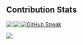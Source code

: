 
## Contribution Stats

<a href="https://github.com/aseelert/aseelert/blob/main/README.md">
  <img align="left" src="https://github-readme-stats.vercel.app/api?username=asselert&show_icons=true&count_private=true" /></a>

<a href="https://github.com/aseelert/aseelert/blob/main/README.md">
  <img align="left" src="https://github-readme-stats.vercel.app/api/top-langs/?username=asselert&hide=html,python,robotframework,css,javascript&layout=compact" />
</a>


[![GitHub Streak](http://github-readme-streak-stats.herokuapp.com?user=aseelert&theme=dark&date_format=M%20j%5B%2C%20Y%5D)](https://git.io/streak-stats)

![](https://komarev.com/ghpvc/?username=aseelert)
